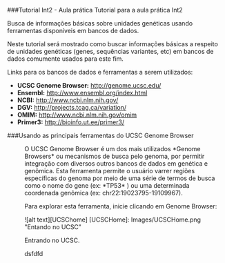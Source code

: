###Tutorial Int2 - Aula prática
Tutorial para a aula prática Int2

Busca de informações básicas sobre unidades genéticas usando ferramentas disponíveis em bancos de dados.

Neste tutorial será mostrado como buscar informações básicas a respeito de unidades genéticas (genes, sequências variantes, etc) em bancos de dados comumente usados para este fim.

Links para os bancos de dados e ferramentas a serem utilizados:

* **UCSC Genome Browser:** http://genome.ucsc.edu/
* **Ensembl:** http://www.ensembl.org/index.html
* **NCBI:** http://www.ncbi.nlm.nih.gov/
* **DGV:** http://projects.tcag.ca/variation/
* **OMIM:** http://www.ncbi.nlm.nih.gov/omim
* **Primer3:** http://bioinfo.ut.ee/primer3/

###Usando as principais ferramentas do UCSC Genome Browser

<dd>O UCSC Genome Browser é um dos mais utilizados *Genome Browsers* ou mecanismos de busca pelo genoma, por permitir integração com diversos outros bancos de dados em genética e genômica. Esta ferramenta permite o usuário varrer regiões específicas do genoma por meio de uma série de termos de busca como o nome do gene (ex: *TP53* ) ou uma determinada coordenada genômica (ex: chr22:19023795-19109967).

Para explorar esta ferramenta, inicie clicando em Genome Browser:

![alt text][UCSChome]
[UCSCHome]: Images/UCSCHome.png "Entando no UCSC"

Entrando no UCSC.

dsfdfd

